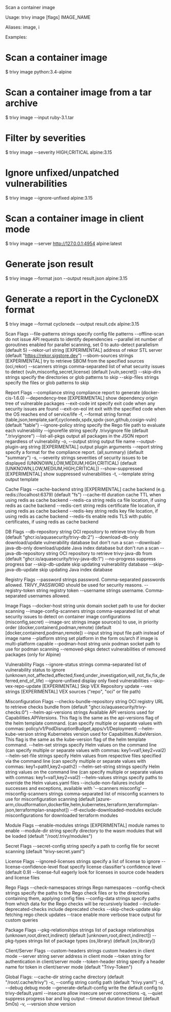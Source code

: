 Scan a container image

Usage:
  trivy image [flags] IMAGE_NAME

Aliases:
  image, i

Examples:
  # Scan a container image
  $ trivy image python:3.4-alpine

  # Scan a container image from a tar archive
  $ trivy image --input ruby-3.1.tar

  # Filter by severities
  $ trivy image --severity HIGH,CRITICAL alpine:3.15

  # Ignore unfixed/unpatched vulnerabilities
  $ trivy image --ignore-unfixed alpine:3.15

  # Scan a container image in client mode
  $ trivy image --server http://127.0.0.1:4954 alpine:latest

  # Generate json result
  $ trivy image --format json --output result.json alpine:3.15

  # Generate a report in the CycloneDX format
  $ trivy image --format cyclonedx --output result.cdx alpine:3.15

Scan Flags
      --file-patterns strings   specify config file patterns
      --offline-scan            do not issue API requests to identify dependencies
      --parallel int            number of goroutines enabled for parallel scanning, set 0 to auto-detect parallelism (default 5)
      --rekor-url string        [EXPERIMENTAL] address of rekor STL server (default "https://rekor.sigstore.dev")
      --sbom-sources strings    [EXPERIMENTAL] try to retrieve SBOM from the specified sources (oci,rekor)
      --scanners strings        comma-separated list of what security issues to detect (vuln,misconfig,secret,license) (default [vuln,secret])
      --skip-dirs strings       specify the directories or glob patterns to skip
      --skip-files strings      specify the files or glob patterns to skip

Report Flags
      --compliance string          compliance report to generate (docker-cis-1.6.0)
      --dependency-tree            [EXPERIMENTAL] show dependency origin tree of vulnerable packages
      --exit-code int              specify exit code when any security issues are found
      --exit-on-eol int            exit with the specified code when the OS reaches end of service/life
  -f, --format string              format (table,json,template,sarif,cyclonedx,spdx,spdx-json,github,cosign-vuln) (default "table")
      --ignore-policy string       specify the Rego file path to evaluate each vulnerability
      --ignorefile string          specify .trivyignore file (default ".trivyignore")
      --list-all-pkgs              output all packages in the JSON report regardless of vulnerability
  -o, --output string              output file name
      --output-plugin-arg string   [EXPERIMENTAL] output plugin arguments
      --report string              specify a format for the compliance report. (all,summary) (default "summary")
  -s, --severity strings           severities of security issues to be displayed (UNKNOWN,LOW,MEDIUM,HIGH,CRITICAL) (default [UNKNOWN,LOW,MEDIUM,HIGH,CRITICAL])
      --show-suppressed            [EXPERIMENTAL] show suppressed vulnerabilities
  -t, --template string            output template

Cache Flags
      --cache-backend string   [EXPERIMENTAL] cache backend (e.g. redis://localhost:6379) (default "fs")
      --cache-ttl duration     cache TTL when using redis as cache backend
      --redis-ca string        redis ca file location, if using redis as cache backend
      --redis-cert string      redis certificate file location, if using redis as cache backend
      --redis-key string       redis key file location, if using redis as cache backend
      --redis-tls              enable redis TLS with public certificates, if using redis as cache backend

DB Flags
      --db-repository string        OCI repository to retrieve trivy-db from (default "ghcr.io/aquasecurity/trivy-db:2")
      --download-db-only            download/update vulnerability database but don't run a scan
      --download-java-db-only       download/update Java index database but don't run a scan
      --java-db-repository string   OCI repository to retrieve trivy-java-db from (default "ghcr.io/aquasecurity/trivy-java-db:1")
      --no-progress                 suppress progress bar
      --skip-db-update              skip updating vulnerability database
      --skip-java-db-update         skip updating Java index database

Registry Flags
      --password strings        password. Comma-separated passwords allowed. TRIVY_PASSWORD should be used for security reasons.
      --registry-token string   registry token
      --username strings        username. Comma-separated usernames allowed.

Image Flags
      --docker-host string              unix domain socket path to use for docker scanning
      --image-config-scanners strings   comma-separated list of what security issues to detect on container image configurations (misconfig,secret)
      --image-src strings               image source(s) to use, in priority order (docker,containerd,podman,remote) (default [docker,containerd,podman,remote])
      --input string                    input file path instead of image name
      --platform string                 set platform in the form os/arch if image is multi-platform capable
      --podman-host string              unix podman socket path to use for podman scanning
      --removed-pkgs                    detect vulnerabilities of removed packages (only for Alpine)

Vulnerability Flags
      --ignore-status strings   comma-separated list of vulnerability status to ignore (unknown,not_affected,affected,fixed,under_investigation,will_not_fix,fix_deferred,end_of_life)
      --ignore-unfixed          display only fixed vulnerabilities
      --skip-vex-repo-update    [EXPERIMENTAL] Skip VEX Repository update
      --vex strings             [EXPERIMENTAL] VEX sources ("repo", "oci" or file path)

Misconfiguration Flags
      --checks-bundle-repository string   OCI registry URL to retrieve checks bundle from (default "ghcr.io/aquasecurity/trivy-checks:0")
      --helm-api-versions strings         Available API versions used for Capabilities.APIVersions. This flag is the same as the api-versions flag of the helm template command. (can specify multiple or separate values with commas: policy/v1/PodDisruptionBudget,apps/v1/Deployment)
      --helm-kube-version string          Kubernetes version used for Capabilities.KubeVersion. This flag is the same as the kube-version flag of the helm template command.
      --helm-set strings                  specify Helm values on the command line (can specify multiple or separate values with commas: key1=val1,key2=val2)
      --helm-set-file strings             specify Helm values from respective files specified via the command line (can specify multiple or separate values with commas: key1=path1,key2=path2)
      --helm-set-string strings           specify Helm string values on the command line (can specify multiple or separate values with commas: key1=val1,key2=val2)
      --helm-values strings               specify paths to override the Helm values.yaml files
      --include-non-failures              include successes and exceptions, available with '--scanners misconfig'
      --misconfig-scanners strings        comma-separated list of misconfig scanners to use for misconfiguration scanning (default [azure-arm,cloudformation,dockerfile,helm,kubernetes,terraform,terraformplan-json,terraformplan-snapshot])
      --tf-exclude-downloaded-modules     exclude misconfigurations for downloaded terraform modules

Module Flags
      --enable-modules strings   [EXPERIMENTAL] module names to enable
      --module-dir string        specify directory to the wasm modules that will be loaded (default "/root/.trivy/modules")

Secret Flags
      --secret-config string   specify a path to config file for secret scanning (default "trivy-secret.yaml")

License Flags
      --ignored-licenses strings         specify a list of license to ignore
      --license-confidence-level float   specify license classifier's confidence level (default 0.9)
      --license-full                     eagerly look for licenses in source code headers and license files

Rego Flags
      --check-namespaces strings    Rego namespaces
      --config-check strings        specify the paths to the Rego check files or to the directories containing them, applying config files
      --config-data strings         specify paths from which data for the Rego checks will be recursively loaded
      --include-deprecated-checks   include deprecated checks
      --skip-check-update           skip fetching rego check updates
      --trace                       enable more verbose trace output for custom queries

Package Flags
      --pkg-relationships strings   list of package relationships (unknown,root,direct,indirect) (default [unknown,root,direct,indirect])
      --pkg-types strings           list of package types (os,library) (default [os,library])

Client/Server Flags
      --custom-headers strings   custom headers in client mode
      --server string            server address in client mode
      --token string             for authentication in client/server mode
      --token-header string      specify a header name for token in client/server mode (default "Trivy-Token")

Global Flags:
      --cache-dir string          cache directory (default "/root/.cache/trivy")
  -c, --config string             config path (default "trivy.yaml")
  -d, --debug                     debug mode
      --generate-default-config   write the default config to trivy-default.yaml
      --insecure                  allow insecure server connections
  -q, --quiet                     suppress progress bar and log output
      --timeout duration          timeout (default 5m0s)
  -v, --version                   show version
